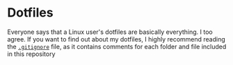 # Dotfiles

Everyone says that a Linux user's dotfiles are basically everything. I too agree.
If you want to find out about my dotfiles, I highly recommend reading the [`.gitignore`](https://github.com/JorelAli/dotfiles/blob/master/.gitignore) file, as it contains comments for each folder and file included in this repository
